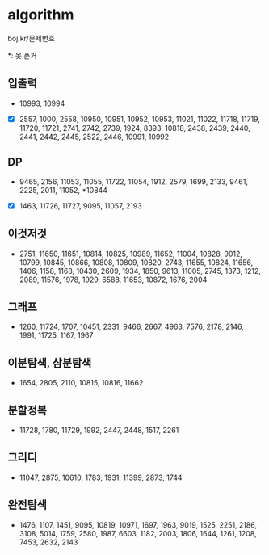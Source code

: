 # algorithm
boj.kr/문제번호

*: 못 푼거

## 입출력 
- 10993, 10994
- [x] 2557, 1000, 2558, 10950, 10951, 10952, 10953, 11021, 11022, 11718, 11719, 11720, 11721, 2741, 2742, 2739, 1924, 8393, 10818, 2438, 2439, 2440, 2441, 2442, 2445, 2522, 2446, 10991, 10992
## DP
- 9465, 2156, 11053, 11055, 11722, 11054, 1912, 2579, 1699, 2133, 9461, 2225, 2011, 11052, *10844
- [x] 1463, 11726, 11727, 9095, 11057, 2193

## 이것저것
- 2751, 11650, 11651, 10814, 10825, 10989, 11652, 11004, 10828, 9012, 10799, 10845, 10866, 10808, 10809, 10820, 2743, 11655, 10824, 11656, 1406, 1158, 1168, 10430, 2609, 1934, 1850, 9613, 11005, 2745, 1373, 1212, 2089, 11576, 1978, 1929, 6588, 11653, 10872, 1676, 2004

## 그래프
- 1260, 11724, 1707, 10451, 2331, 9466, 2667, 4963, 7576, 2178, 2146, 1991, 11725, 1167, 1967

## 이분탐색, 삼분탐색
- 1654, 2805, 2110, 10815, 10816, 11662

## 분할정복
- 11728, 1780, 11729, 1992, 2447, 2448, 1517, 2261

## 그리디
- 11047, 2875, 10610, 1783, 1931, 11399, 2873, 1744

## 완전탐색
- 1476, 1107, 1451, 9095, 10819, 10971, 1697, 1963, 9019, 1525, 2251, 2186, 3108, 5014, 1759, 2580, 1987, 6603, 1182, 2003, 1806, 1644, 1261, 1208, 7453, 2632, 2143